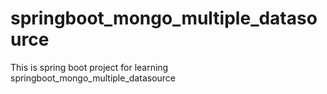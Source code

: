 # springboot_mongo_multiple_datasource
This is spring boot project for learning springboot_mongo_multiple_datasource
